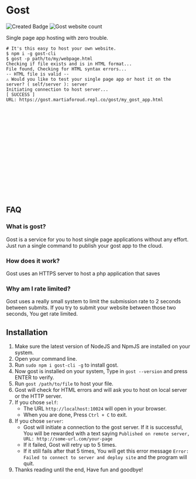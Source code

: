 # Gost
![Created Badge](https://badges.pufler.dev/created/MinecraftPublisher/gost-cli)
![Gost website count](https://gost.martiaforoud.repl.co/badge)


Single page app hosting with zero trouble.

```
# It's this easy to host your own website.
$ npm i -g gost-cli
$ gost -p path/to/my/webpage.html
Checking if file exists and is in HTML format...
File found, Checking for HTML syntax errors...
-- HTML file is valid --
⚠️ Would you like to test your single page app or host it on the server? ( self/server ): server
Initiating connection to host server...
[ SUCCESS ]
URL: https://gost.martiaforoud.repl.co/gost/my_gost_app.html
```

<br>
<br>
<br>
<br>
<br>
<br>
<br>
<br>
<br>
<br>
<br>
<br>
<br>
<br>

## FAQ
### What is gost?
Gost is a service for you to host single page applications without any effort. Just run a single command to publish your gost app to the cloud.
### How does it work?
Gost uses an HTTPS server to host a php application that saves 

### Why am I rate limited?
Gost uses a really small system to limit the submission rate to 2 seconds between submits. If you try to submit your website between those two seconds, You get rate limited.

## Installation
1. Make sure the latest version of NodeJS and NpmJS are installed on your system.
2. Open your command line.
3. Run `sudo npm i gost-cli -g` to install gost.
4. Now gost is installed on your system, Type in `gost --version` and press ENTER to verify.
5. Run `gost /path/to/file` to host your file.
6. Gost will check for HTML errors and will ask you to host on local server or the HTTP server.
7. If you chose `self`:
	- The URL `http://localhost:10024` will open in your browser.
	- When you are done, Press `Ctrl + C` to exit.
8. If you chose `server`:
	- Gost will initiate a connection to the gost server. If it is successful, You will be rewarded with a text saying `Published on remote server, URL: http://some-url.com/your-page`
	- If it failed, Gost will retry up to 5 times.
	- If it still fails after that 5 times, You will get this error message `Error: Failed to connect to server and deploy site` and the program will quit.
9. Thanks reading until the end, Have fun and goodbye!

